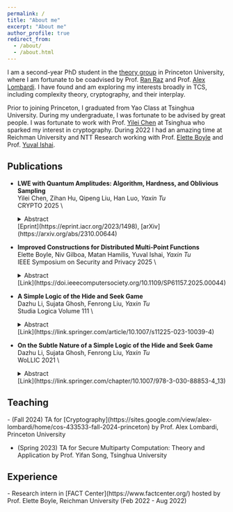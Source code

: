 ```yaml
---
permalink: /
title: "About me"
excerpt: "About me"
author_profile: true
redirect_from: 
  - /about/
  - /about.html
---
```


I am a second-year PhD student in the [theory group](https://theory.cs.princeton.edu/) in Princeton University, where I am fortunate to be coadvised by Prof. [Ran Raz](https://engineering.princeton.edu/faculty/ran-raz) and Prof. [Alex Lombardi](https://sites.google.com/view/alex-lombardi/home). I have found and am exploring my interests broadly in TCS, including complexity theory, cryptography, and their interplay. 

Prior to joining Princeton, I graduated from Yao Class at Tsinghua University. During my undergraduate, I was fortunate to be advised by great people. I was fortunate to work with Prof. [Yilei Chen](http://www.chenyilei.net/) at Tsinghua who sparked my interest in cryptography. During 2022 I had an amazing time at Reichman University and NTT Research working with Prof. [Elette Boyle](https://cs.idc.ac.il/~elette/) and Prof. [Yuval Ishai](https://yuvali.cswp.cs.technion.ac.il/). 



<h2 id="publications"> Publications</h2>

- **LWE with Quantum Amplitudes: Algorithm, Hardness, and Oblivious Sampling**  \
  Yilei Chen, Zihan Hu, Qipeng Liu, Han Luo, *Yaxin Tu*  \
  CRYPTO 2025 \
  <details>
  <summary>Abstract</summary> <div style="padding-left: 40px; padding-right: 10px; text-align: justify; color: #7a8288; max-width: 800px;">
      The learning with errors problem (LWE) is one of the most important building blocks for post-quantum cryptography. To better understand the quantum hardness of LWE, it is crucial to explore quantum variants of LWE. To this end, Chen, Liu, and Zhandry [Eurocrypt 2022] defined S|LWE⟩ and C|LWE⟩ problems by encoding the error of LWE samples into quantum amplitudes, and showed efficient quantum algorithms for a few interesting amplitudes. However, algorithms or hardness results of the most interesting amplitude, Gaussian, were not addressed before.<br><br>
      In this paper, we show new algorithms, hardness results and applications for S|LWE⟩ and S|LWE⟩ with real Gaussian, Gaussian with linear or quadratic phase terms, and other related amplitudes. Let n be the dimension, q be the modulus of LWE samples. Our main results are<br><br>
      <ol>
      <li>
        There is a 2^{Θ(√(n log q))}-time algorithm for S|LWE⟩ with Gaussian amplitude with known phase, given 2^{Θ(√(n log q))} many quantum samples. The algorithm is modified from Kuperberg's sieve, and in fact works for more general amplitudes as long as the amplitudes and phases are completely known.
      </li>
      <li>
        There is a polynomial time quantum algorithm for solving S|LWE⟩ and C|LWE⟩ for Gaussian with quadratic phase amplitudes, where the sample complexity is as small as Õ(n). As an application, we give a quantum oblivious LWE sampler where the core quantum sampler requires only quasi-linear sample complexity. This improves upon the previous oblivious LWE sampler given by Debris-Alazard, Fallahpour, Stehlé [STOC 2024], whose core quantum sampler requires Õ(nr) sample complexity, where r is the standard deviation of the error.
      </li>
      <li>
        There exist polynomial time quantum reductions from standard LWE or worst-case GapSVP to S|LWE⟩ with Gaussian amplitude with small unknown phase, and arbitrarily many samples. Compared to the first two items, the appearance of the unknown phase term places a barrier in designing efficient quantum algorithm for solving standard LWE via S|LWE⟩.
      </li>
    </ol>
    </div>
  </details>
  [Eprint](https://eprint.iacr.org/2023/1498), [arXiv](https://arxiv.org/abs/2310.00644) 

- **Improved Constructions for Distributed Multi-Point Functions**  \
  Elette Boyle, Niv Gilboa, Matan Hamilis, Yuval Ishai, *Yaxin Tu*  \
  IEEE Symposium on Security and Privacy 2025 \
  <details>
  <summary>Abstract</summary> <div style="padding-left: 40px; padding-right: 10px; text-align: justify; color: #7a8288; max-width: 800px;">
      A Distributed Point Function (DPF) is a cryptographic primitive used for compressing additive secret shares of a secret unit vector across two parties. Many DPF applications require compressed shares of a sparse <i>weight-t</i> vector, namely a Distributed Multi-Point Function (DMPF). Despite the strong motivation and prior optimization efforts, in most use cases the best practical implementation of DMPF is still a simple brute-force combination of t independent DPFs. <br><br>
      We present new constructions and optimized implementations of DMPFs in different parameter regimes, providing significant efficiency savings over existing approaches. We showcase our new constructions within applications of pseudorandom correlation generators (PCGs) and 2-server private set intersection (PSI). <br><br>
      Incorporating our tools into the state-of-the-art PCG for “silent” generation of binary multiplication triples (FOLEAGE, Bombar et al, ePrint’24) yields a ×2.68 improvement in throughput, with only ×1.4 blowup in the seed size. On a single core of our benchmark machine, our implementation silently generates up to 22.1 million triples per second, outperforming even the best “non-silent” protocol (Roy, CRYPTO’22), which generates 16 million triples per second.
    </div>
  </details>
  [Link](https://doi.ieeecomputersociety.org/10.1109/SP61157.2025.00044) 

- **A Simple Logic of the Hide and Seek Game**   \
  Dazhu Li, Sujata Ghosh, Fenrong Liu, *Yaxin Tu*  \
  Studia Logica Volume 111  \
  <details>
  <summary>Abstract</summary> <div style="padding-left: 40px; padding-right: 10px; text-align: justify; color: #7a8288; max-width: 800px;">
  We discuss a simple logic to describe one of our favourite games from childhood, hide and seek, and show how a simple addition of an equality constant to describe the winning condition of the seeker makes our logic undecidable. There are certain decidable fragments of first-order logic which behave in a similar fashion with respect to such a language extension, and we add a new modal variant to that class. We discuss the relative expressive power of the proposed logic in comparison to the standard modal counterparts. We prove that the model checking problem for the resulting logic is P-complete. In addition, by exploring the connection with related product logics, we gain more insight towards having a better understanding of the subtleties of the proposed framework.</div>
  </details>
  [Link](https://link.springer.com/article/10.1007/s11225-023-10039-4) 

- **On the Subtle Nature of a Simple Logic of the Hide and Seek Game**  \
  Dazhu Li, Sujata Ghosh, Fenrong Liu, *Yaxin Tu*  \
  WoLLIC 2021  \
  <details>
  <summary>Abstract</summary> <div style="padding-left: 40px; padding-right: 10px; text-align: justify; color: #7a8288; max-width: 800px;">
  We discuss a simple logic to describe one of our favourite games from childhood, hide and seek, and show how a simple addition of an equality constant to describe the winning condition of the seeker makes our logic undecidable. There are certain decidable fragments of first-order logic which behave in a similar fashion and we add a new modal variant to that class of logics. We also discuss the relative expressive power of the proposed logic in comparison to the standard modal counterparts.</div>
  </details>
  [Link](https://link.springer.com/chapter/10.1007/978-3-030-88853-4_13)  

<h2 id="teaching"> Teaching</h2>
- (Fall 2024) TA for [Cryptography](https://sites.google.com/view/alex-lombardi/home/cos-433533-fall-2024-princeton) by Prof. Alex Lombardi, Princeton University

- (Spring 2023) TA for Secure Multiparty Computation: Theory and Application by Prof. Yifan Song, Tsinghua University

<h2 id="experience"> Experience</h2>
- Research intern in [FACT Center](https://www.factcenter.org/) hosted by Prof. Elette Boyle, Reichman University (Feb 2022 - Aug 2022)
